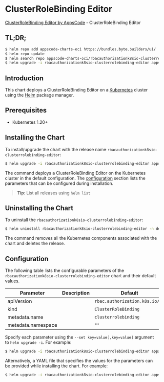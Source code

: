 # ClusterRoleBinding Editor

[ClusterRoleBinding Editor by AppsCode](https://appscode.com) - ClusterRoleBinding Editor

## TL;DR;

```bash
$ helm repo add appscode-charts-oci https://bundles.byte.builders/ui/
$ helm repo update
$ helm search repo appscode-charts-oci/rbacauthorizationk8sio-clusterrolebinding-editor --version=v0.5.0
$ helm upgrade -i rbacauthorizationk8sio-clusterrolebinding-editor appscode-charts-oci/rbacauthorizationk8sio-clusterrolebinding-editor -n default --create-namespace --version=v0.5.0
```

## Introduction

This chart deploys a ClusterRoleBinding Editor on a [Kubernetes](http://kubernetes.io) cluster using the [Helm](https://helm.sh) package manager.

## Prerequisites

- Kubernetes 1.20+

## Installing the Chart

To install/upgrade the chart with the release name `rbacauthorizationk8sio-clusterrolebinding-editor`:

```bash
$ helm upgrade -i rbacauthorizationk8sio-clusterrolebinding-editor appscode-charts-oci/rbacauthorizationk8sio-clusterrolebinding-editor -n default --create-namespace --version=v0.5.0
```

The command deploys a ClusterRoleBinding Editor on the Kubernetes cluster in the default configuration. The [configuration](#configuration) section lists the parameters that can be configured during installation.

> **Tip**: List all releases using `helm list`

## Uninstalling the Chart

To uninstall the `rbacauthorizationk8sio-clusterrolebinding-editor`:

```bash
$ helm uninstall rbacauthorizationk8sio-clusterrolebinding-editor -n default
```

The command removes all the Kubernetes components associated with the chart and deletes the release.

## Configuration

The following table lists the configurable parameters of the `rbacauthorizationk8sio-clusterrolebinding-editor` chart and their default values.

|     Parameter      | Description |                  Default                  |
|--------------------|-------------|-------------------------------------------|
| apiVersion         |             | <code>rbac.authorization.k8s.io/v1</code> |
| kind               |             | <code>ClusterRoleBinding</code>           |
| metadata.name      |             | <code>clusterrolebinding</code>           |
| metadata.namespace |             | <code>""</code>                           |


Specify each parameter using the `--set key=value[,key=value]` argument to `helm upgrade -i`. For example:

```bash
$ helm upgrade -i rbacauthorizationk8sio-clusterrolebinding-editor appscode-charts-oci/rbacauthorizationk8sio-clusterrolebinding-editor -n default --create-namespace --version=v0.5.0 --set apiVersion=rbac.authorization.k8s.io/v1
```

Alternatively, a YAML file that specifies the values for the parameters can be provided while
installing the chart. For example:

```bash
$ helm upgrade -i rbacauthorizationk8sio-clusterrolebinding-editor appscode-charts-oci/rbacauthorizationk8sio-clusterrolebinding-editor -n default --create-namespace --version=v0.5.0 --values values.yaml
```
